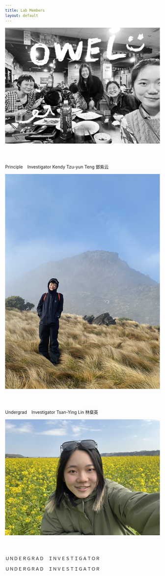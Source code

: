 ```yaml
---
title: Lab Members
layout: default
---
```



![owel_photo](owel_photo.JPG)

<br/><br/>

Principle &ensp; Investigator
Kendy Tzu-yun Teng 鄧紫云
 
![PI_photo](PI_photo.jpeg)
 
<br/><br/>

Undergrad &ensp; Investigator
Tsan-Ying Lin 林粲英

![Tsan_photo](Tsan_photo.jpg)

<br/><br/>

ＵＮＤＥＲＧＲＡＤ &ensp; ＩＮＶＥＳＴＩＧＡＴＯＲ  

ＵＮＤＥＲＧＲＡＤ &ensp; ＩＮＶＥＳＴＩＧＡＴＯＲ  
